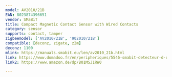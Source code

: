 ```yaml
---
model: AV2010/21B
EAN: 8023874396651
vendor: SMaBiT
title: Compact Magnetic Contact Sensor with Wired Contacts
category: sensor
supports: contact, tamper
zigbeemodel: ['AV2010/21B', '902010/21B']
compatible: [deconz, zigate, z2m]
deconz: 1100
mlink: https://manuals.smabit.eu/len/av2010_21b.html
link: https://www.domadoo.fr/en/peripheriques/5546-smabit-detecteur-d-ouverture-zigbee-entree-capteurs-filaires-8023874396651.html
link2: https://www.amazon.de/dp/B01MSJ1RW0

---
```

